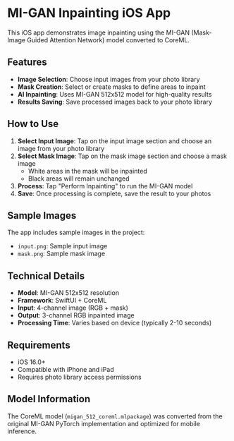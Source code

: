 # MI-GAN Inpainting iOS App

This iOS app demonstrates image inpainting using the MI-GAN (Mask-Image Guided Attention Network) model converted to CoreML.

## Features

- **Image Selection**: Choose input images from your photo library
- **Mask Creation**: Select or create masks to define areas to inpaint
- **AI Inpainting**: Uses MI-GAN 512x512 model for high-quality results
- **Results Saving**: Save processed images back to your photo library

## How to Use

1. **Select Input Image**: Tap on the input image section and choose an image from your photo library
2. **Select Mask Image**: Tap on the mask image section and choose a mask image
   - White areas in the mask will be inpainted
   - Black areas will remain unchanged
3. **Process**: Tap "Perform Inpainting" to run the MI-GAN model
4. **Save**: Once processing is complete, save the result to your photos

## Sample Images

The app includes sample images in the project:
- `input.png`: Sample input image
- `mask.png`: Sample mask image

## Technical Details

- **Model**: MI-GAN 512x512 resolution
- **Framework**: SwiftUI + CoreML
- **Input**: 4-channel image (RGB + mask)
- **Output**: 3-channel RGB inpainted image
- **Processing Time**: Varies based on device (typically 2-10 seconds)

## Requirements

- iOS 16.0+
- Compatible with iPhone and iPad
- Requires photo library access permissions

## Model Information

The CoreML model (`migan_512_coreml.mlpackage`) was converted from the original MI-GAN PyTorch implementation and optimized for mobile inference.